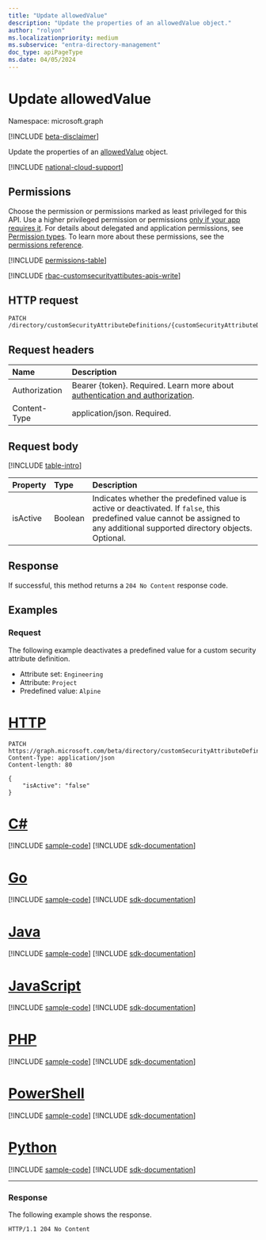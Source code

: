 ```yaml
---
title: "Update allowedValue"
description: "Update the properties of an allowedValue object."
author: "rolyon"
ms.localizationpriority: medium
ms.subservice: "entra-directory-management"
doc_type: apiPageType
ms.date: 04/05/2024
---
```


# Update allowedValue

Namespace: microsoft.graph

[!INCLUDE [beta-disclaimer](../../includes/beta-disclaimer.md)]

Update the properties of an [allowedValue](../resources/allowedvalue.md) object.

[!INCLUDE [national-cloud-support](../../includes/all-clouds.md)]

## Permissions

Choose the permission or permissions marked as least privileged for this API. Use a higher privileged permission or permissions [only if your app requires it](/graph/permissions-overview#best-practices-for-using-microsoft-graph-permissions). For details about delegated and application permissions, see [Permission types](/graph/permissions-overview#permission-types). To learn more about these permissions, see the [permissions reference](/graph/permissions-reference).

<!-- { "blockType": "permissions", "name": "allowedvalue_update" } -->
[!INCLUDE [permissions-table](../includes/permissions/allowedvalue-update-permissions.md)]

[!INCLUDE [rbac-customsecurityattibutes-apis-write](../includes/rbac-for-apis/rbac-customsecurityattibutes-apis-write.md)]

## HTTP request

<!-- {
  "blockType": "ignored"
}
-->
``` http
PATCH /directory/customSecurityAttributeDefinitions/{customSecurityAttributeDefinitionId}/allowedValues/{allowedValueId}
```

## Request headers

|Name|Description|
|:---|:---|
|Authorization|Bearer {token}. Required. Learn more about [authentication and authorization](/graph/auth/auth-concepts).|
|Content-Type|application/json. Required.|

## Request body

[!INCLUDE [table-intro](../../includes/update-property-table-intro.md)]

|Property|Type|Description|
|:---|:---|:---|
|isActive|Boolean|Indicates whether the predefined value is active or deactivated. If `false`, this predefined value cannot be assigned to any additional supported directory objects. Optional.|

## Response

If successful, this method returns a `204 No Content` response code.

## Examples

### Request

The following example deactivates a predefined value for a custom security attribute definition.

+ Attribute set: `Engineering`
+ Attribute: `Project`
+ Predefined value: `Alpine`

# [HTTP](#tab/http)
<!-- {
  "blockType": "request",
  "name": "update_allowedvalue",
  "sampleKeys": ["Engineering_Project", "Alpine"]
}
-->
``` http
PATCH https://graph.microsoft.com/beta/directory/customSecurityAttributeDefinitions/Engineering_Project/allowedValues/Alpine
Content-Type: application/json
Content-length: 80

{
    "isActive": "false"
}
```

# [C#](#tab/csharp)
[!INCLUDE [sample-code](../includes/snippets/csharp/update-allowedvalue-csharp-snippets.md)]
[!INCLUDE [sdk-documentation](../includes/snippets/snippets-sdk-documentation-link.md)]

# [Go](#tab/go)
[!INCLUDE [sample-code](../includes/snippets/go/update-allowedvalue-go-snippets.md)]
[!INCLUDE [sdk-documentation](../includes/snippets/snippets-sdk-documentation-link.md)]

# [Java](#tab/java)
[!INCLUDE [sample-code](../includes/snippets/java/update-allowedvalue-java-snippets.md)]
[!INCLUDE [sdk-documentation](../includes/snippets/snippets-sdk-documentation-link.md)]

# [JavaScript](#tab/javascript)
[!INCLUDE [sample-code](../includes/snippets/javascript/update-allowedvalue-javascript-snippets.md)]
[!INCLUDE [sdk-documentation](../includes/snippets/snippets-sdk-documentation-link.md)]

# [PHP](#tab/php)
[!INCLUDE [sample-code](../includes/snippets/php/update-allowedvalue-php-snippets.md)]
[!INCLUDE [sdk-documentation](../includes/snippets/snippets-sdk-documentation-link.md)]

# [PowerShell](#tab/powershell)
[!INCLUDE [sample-code](../includes/snippets/powershell/update-allowedvalue-powershell-snippets.md)]
[!INCLUDE [sdk-documentation](../includes/snippets/snippets-sdk-documentation-link.md)]

# [Python](#tab/python)
[!INCLUDE [sample-code](../includes/snippets/python/update-allowedvalue-python-snippets.md)]
[!INCLUDE [sdk-documentation](../includes/snippets/snippets-sdk-documentation-link.md)]

---

### Response

The following example shows the response.

<!-- {
  "blockType": "response",
  "truncated": true
}
-->
``` http
HTTP/1.1 204 No Content
```
